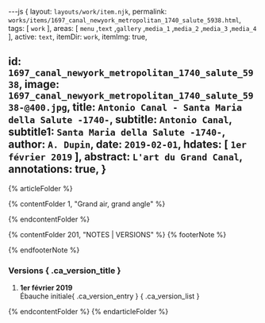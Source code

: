 ---js
{
  layout:    `layouts/work/item.njk`,
  permalink: `works/items/1697_canal_newyork_metropolitan_1740_salute_5938.html`,
  tags:      [ `work` ],
  areas:     [ `menu` ,`text` ,`gallery` ,`media_1` ,`media_2` ,`media_3` ,`media_4` ],
  active:    `text`,
  itemDir:   `work`,
  itemImg:   true,
  
  id:        `1697_canal_newyork_metropolitan_1740_salute_5938`,
  image:     `1697_canal_newyork_metropolitan_1740_salute_5938-@400.jpg`,
  title:     `Antonio Canal - Santa Maria della Salute -1740-`,
  subtitle:  `Antonio Canal`,
  subtitle1: `Santa Maria della Salute -1740-`,
  author:    `A. Dupin`,
  date:      `2019-02-01`,
  hdates:    [ `1er février 2019` ],
  abstract:  `L'art du Grand Canal`,
  annotations:  true,
}
---
[comment]: # (======== Article ========)

{% articleFolder %}

{% contentFolder 1, "Grand air, grand angle" %}

{% endcontentFolder %}

[comment]: # (======== Footnotes ========)

{% contentFolder 201, "NOTES | VERSIONS" %}
{% footerNote %}


{% endfooterNote %}

[comment]: # (======== Historique ========)

### Versions { .ca_version_title }

1. **1er février 2019**  
  Ébauche initiale{ .ca_version_entry }
{ .ca_version_list }

{% endcontentFolder %}
{% endarticleFolder %}

[comment]: # (======== Investigations ========)
